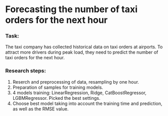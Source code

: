 # Forecasting the number of taxi orders for the next hour

### Task:

The taxi company has collected historical data on taxi orders at airports. To attract more drivers during peak load, they need to predict the number of taxi orders for the next hour.

### Research steps:

1. Reserch and preprocessing of data, resampling by one hour.
2. Preparation of samples for training models.
3. 4 models training: LinearRegression, Ridge, CatBoostRegressor, LGBMRegressor. Picked the best settings.
4. Choose best model taking into account the training time and prediction, as well as the RMSE value.
